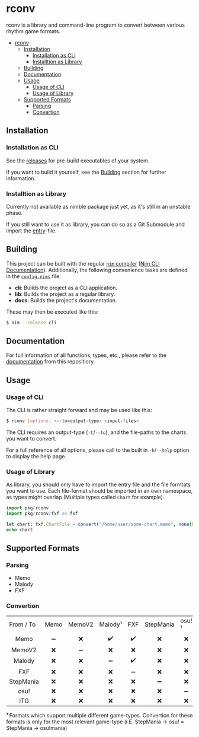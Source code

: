 # rconv

rconv is a library and command-line program to convert between various rhythm game formats.

- [rconv](#rconv)
  - [Installation](#installation)
    - [Installation as CLI](#installation-as-cli)
    - [Installtion as Library](#installtion-as-library)
  - [Building](#building)
  - [Documentation](#documentation)
  - [Usage](#usage)
    - [Usage of CLI](#usage-of-cli)
    - [Usage of Library](#usage-of-library)
  - [Supported Formats](#supported-formats)
    - [Parsing](#parsing)
    - [Convertion](#convertion)
## Installation

### Installation as CLI

See the [releases](https://github.com/prefixaut/rconv/releases) for pre-build executables of your system.

If you want to build it yourself, see the [Building](#building) section for further information.

### Installtion as Library

Currently not available as nimble package just yet, as it's still in an unstable phase.

If you still want to use it as library, you can do so as a Git Submodule and import the [entry](./src/entry.nim)-file.

## Building

This project can be built with the regular [`nim` compiler](https://nim-lang.org/) ([Nim CLI Documentation](https://nim-lang.org/docs/nimc.html)).
Additionally, the following convenience tasks are defined in the [`config.nims`](config.nims) file:

* **cli**: Builds the project as a CLI application.
* **lib**: Builds the project as a regular library.
* **docs**: Builds the project's documentation.

These may then be executed like this:

```sh
$ nim --release cli
```

## Documentation

For full information of all functions, types, etc.,
please refer to the [documentation](https://prefixaut.github.io/rconv/theindex.html) from this repositiory.

## Usage

### Usage of CLI

The CLI is rather straight forward and may be used like this:

```sh
$ rconv [options] <--to=output-type> <input-files>
```

The CLI requires an output-type (`-t`/`--to`), and the file-paths to the charts you want to convert.

For a full reference of all options, please call to the built in `-h`/`--help` option to display the help page.

### Usage of Library

As library, you should only have to import the entry file and the file formtats you want to use.
Each file-format should be imported in an own namespace, as types might overlap (Multiple types called `Chart` for example).

```nim
import pkg/rconv
import pkg/rconv/fxf as fxf

let chart: fxf.ChartFile = convert("/home/user/some-chart.memo", none(FileType), FileType.FXF, none(ConvertOptions))
echo chart
```

## Supported Formats

### Parsing

* Memo
* Malody
* FXF

### Convertion

<table>
    <tr>
        <td>From / To</td>
        <td>Memo</td>
        <td>MemoV2</td>
        <td>Malody¹</td>
        <td>FXF</td>
        <td>StepMania</td>
        <td>osu!¹</td>
        <td>ITG</td>
    </tr>
    <tr>
        <td style="text-align: center;">Memo</td>
        <td style="text-align: center;">➖</td>
        <td style="text-align: center;">❌</td>
        <td style="text-align: center;">✔️</td>
        <td style="text-align: center;">✔️</td>
        <td style="text-align: center;">❌</td>
        <td style="text-align: center;">❌</td>
        <td style="text-align: center;">❌</td>
    </tr>
    <tr>
        <td style="text-align: center;">MemoV2</td>
        <td style="text-align: center;">❌</td>
        <td style="text-align: center;">➖</td>
        <td style="text-align: center;">❌</td>
        <td style="text-align: center;">❌</td>
        <td style="text-align: center;">❌</td>
        <td style="text-align: center;">❌</td>
        <td style="text-align: center;">❌</td>
    </tr>
    <tr>
        <td style="text-align: center;">Malody</td>
        <td style="text-align: center;">❌</td>
        <td style="text-align: center;">❌</td>
        <td style="text-align: center;">➖</td>
        <td style="text-align: center;">✔️</td>
        <td style="text-align: center;">❌</td>
        <td style="text-align: center;">❌</td>
        <td style="text-align: center;">❌</td>
    </tr>
    <tr>
        <td style="text-align: center;">FXF</td>
        <td style="text-align: center;">❌</td>
        <td style="text-align: center;">❌</td>
        <td style="text-align: center;">❌</td>
        <td style="text-align: center;">➖</td>
        <td style="text-align: center;">❌</td>
        <td style="text-align: center;">❌</td>
        <td style="text-align: center;">❌</td>
    </tr>
    <tr>
        <td style="text-align: center;">StepMania</td>
        <td style="text-align: center;">❌</td>
        <td style="text-align: center;">❌</td>
        <td style="text-align: center;">❌</td>
        <td style="text-align: center;">❌</td>
        <td style="text-align: center;">➖</td>
        <td style="text-align: center;">❌</td>
        <td style="text-align: center;">❌</td>
    </tr>
    <tr>
        <td style="text-align: center;">osu!</td>
        <td style="text-align: center;">❌</td>
        <td style="text-align: center;">❌</td>
        <td style="text-align: center;">❌</td>
        <td style="text-align: center;">❌</td>
        <td style="text-align: center;">❌</td>
        <td style="text-align: center;">➖</td>
        <td style="text-align: center;">❌</td>
    </tr>
    <tr>
        <td style="text-align: center;">ITG</td>
        <td style="text-align: center;">❌</td>
        <td style="text-align: center;">❌</td>
        <td style="text-align: center;">❌</td>
        <td style="text-align: center;">❌</td>
        <td style="text-align: center;">❌</td>
        <td style="text-align: center;">❌</td>
        <td style="text-align: center;">➖</td>
    </tr>
</table>

**¹** Formats which support multiple different game-types.
Convertion for these formats is only for the most relevant game-type (i.E. StepMania -> osu! = StepMania -> osu!mania)

